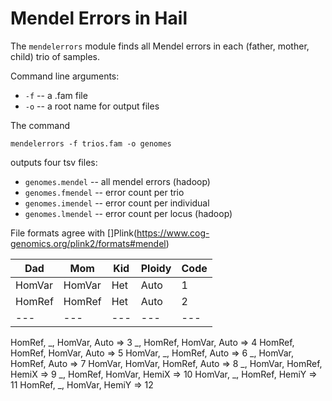 # Mendel Errors in Hail

The `mendelerrors` module finds all Mendel errors in each (father, mother, child) trio of samples.

Command line arguments:
 - `-f` -- a .fam file
 - `-o` -- a root name for output files

The command
```
mendelerrors -f trios.fam -o genomes
```
outputs four tsv files:

- `genomes.mendel` -- all mendel errors (hadoop)
- `genomes.fmendel` -- error count per trio
- `genomes.imendel` -- error count per individual
- `genomes.lmendel` -- error count per locus (hadoop)

File formats agree with []Plink(https://www.cog-genomics.org/plink2/formats#mendel)

Dad | Mom | Kid | Ploidy | Code
--- | --- | --- | --- | ---
HomVar | HomVar | Het | Auto | 1
HomRef | HomRef | Het | Auto | 2
--- | --- | --- | --- | ---

HomRef,      _, HomVar,  Auto => 3
     _, HomRef, HomVar,  Auto => 4
HomRef, HomRef, HomVar,  Auto => 5
HomVar,      _, HomRef,  Auto => 6
     _, HomVar, HomRef,  Auto => 7
HomVar, HomVar, HomRef,  Auto => 8
     _, HomVar, HomRef, HemiX => 9
     _, HomRef, HomVar, HemiX => 10
HomVar,      _, HomRef, HemiY => 11
HomRef,      _, HomVar, HemiY => 12